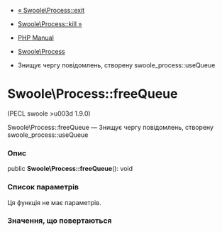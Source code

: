 - [« Swoole\Process::exit](swoole-process.exit.md)
- [Swoole\Process::kill »](swoole-process.kill.md)

- [PHP Manual](index.md)
- [Swoole\Process](class.swoole-process.md)
- Знищує чергу повідомлень, створену swoole_process::useQueue

# Swoole\Process::freeQueue

(PECL swoole \>u003d 1.9.0)

Swoole\Process::freeQueue — Знищує чергу повідомлень, створену
swoole_process::useQueue

### Опис

public **Swoole\Process::freeQueue**(): void

### Список параметрів

Ця функція не має параметрів.

### Значення, що повертаються
